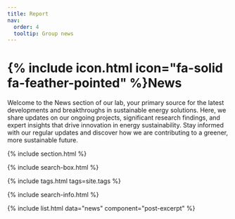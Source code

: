 ```yaml
---
title: Report
nav:
  order: 4
  tooltip: Group news
---
```


# {% include icon.html icon="fa-solid fa-feather-pointed" %}News

Welcome to the News section of our lab, your primary source for the latest developments and breakthroughs in sustainable energy solutions. Here, we share updates on our ongoing projects, significant research findings, and expert insights that drive innovation in energy sustainability. Stay informed with our regular updates and discover how we are contributing to a greener, more sustainable future.

{% include section.html %}

{% include search-box.html %}

{% include tags.html tags=site.tags %}

{% include search-info.html %}

{% include list.html data="news" component="post-excerpt" %}
